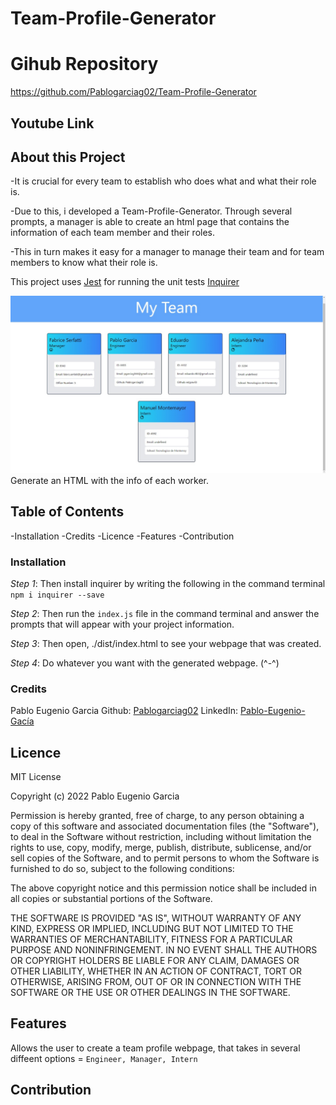 # Team-Profile-Generator

# Gihub Repository
https://github.com/Pablogarciag02/Team-Profile-Generator

## Youtube Link

## About this Project
-It is crucial for every team to establish who does what and what their role is.

-Due to this, i developed a Team-Profile-Generator. Through several prompts, a manager is able to create an html page that contains the information of each team member and their roles.

-This in turn makes it easy for a manager to manage their team and for team members to know what their role is.

This project uses
[Jest](https://www.npmjs.com/package/jest) for running the unit tests
[Inquirer](https://www.npmjs.com/package/inquirer)


![Example](pageExample.jpg)
Generate an HTML with the info of each worker.

## Table of Contents
-Installation
-Credits
-Licence
-Features
-Contribution

### Installation
*Step 1*: Then install inquirer by writing the following in the command terminal `npm i inquirer --save`

*Step 2*: Then run the `index.js` file in the command terminal and answer the prompts that will appear with your project information. 

*Step 3*: Then open, ./dist/index.html to see your webpage that was created.

*Step 4*: Do whatever you want with the generated webpage. (^-^)

### Credits
Pablo Eugenio Garcia
Github: [Pablogarciag02](https://github.com/Pablogarciag02)
LinkedIn: [Pablo-Eugenio-Gacía](https://www.linkedin.com/in/pablo-garc%C3%ADa-08842621b/)

## Licence
MIT License

Copyright (c) 2022 Pablo Eugenio Garcia

Permission is hereby granted, free of charge, to any person obtaining a copy
of this software and associated documentation files (the "Software"), to deal
in the Software without restriction, including without limitation the rights
to use, copy, modify, merge, publish, distribute, sublicense, and/or sell
copies of the Software, and to permit persons to whom the Software is
furnished to do so, subject to the following conditions:

The above copyright notice and this permission notice shall be included in all
copies or substantial portions of the Software.

THE SOFTWARE IS PROVIDED "AS IS", WITHOUT WARRANTY OF ANY KIND, EXPRESS OR
IMPLIED, INCLUDING BUT NOT LIMITED TO THE WARRANTIES OF MERCHANTABILITY,
FITNESS FOR A PARTICULAR PURPOSE AND NONINFRINGEMENT. IN NO EVENT SHALL THE
AUTHORS OR COPYRIGHT HOLDERS BE LIABLE FOR ANY CLAIM, DAMAGES OR OTHER
LIABILITY, WHETHER IN AN ACTION OF CONTRACT, TORT OR OTHERWISE, ARISING FROM,
OUT OF OR IN CONNECTION WITH THE SOFTWARE OR THE USE OR OTHER DEALINGS IN THE
SOFTWARE.

## Features
Allows the user to create a team profile webpage, that takes in several diffeent options = `Engineer, Manager, Intern`

## Contribution
